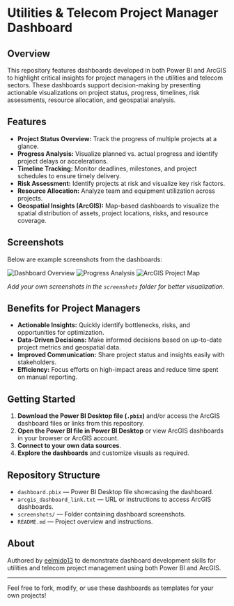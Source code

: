 # Utilities & Telecom Project Manager Dashboard

## Overview

This repository features dashboards developed in both Power BI and ArcGIS to highlight critical insights for project managers in the utilities and telecom sectors. These dashboards support decision-making by presenting actionable visualizations on project status, progress, timelines, risk assessments, resource allocation, and geospatial analysis.

## Features

- **Project Status Overview:** Track the progress of multiple projects at a glance.
- **Progress Analysis:** Visualize planned vs. actual progress and identify project delays or accelerations.
- **Timeline Tracking:** Monitor deadlines, milestones, and project schedules to ensure timely delivery.
- **Risk Assessment:** Identify projects at risk and visualize key risk factors.
- **Resource Allocation:** Analyze team and equipment utilization across projects.
- **Geospatial Insights (ArcGIS):** Map-based dashboards to visualize the spatial distribution of assets, project locations, risks, and resource coverage.

## Screenshots

Below are example screenshots from the dashboards:

![Dashboard Overview](screenshots/dashboard_overview.png)
![Progress Analysis](screenshots/progress_analysis.png)
![ArcGIS Project Map](screenshots/arcgis_project_map.png)

*Add your own screenshots in the `screenshots` folder for better visualization.*

## Benefits for Project Managers

- **Actionable Insights:** Quickly identify bottlenecks, risks, and opportunities for optimization.
- **Data-Driven Decisions:** Make informed decisions based on up-to-date project metrics and geospatial data.
- **Improved Communication:** Share project status and insights easily with stakeholders.
- **Efficiency:** Focus efforts on high-impact areas and reduce time spent on manual reporting.

## Getting Started

1. **Download the Power BI Desktop file (`.pbix`)** and/or access the ArcGIS dashboard files or links from this repository.
2. **Open the Power BI file in Power BI Desktop** or view ArcGIS dashboards in your browser or ArcGIS account.
3. **Connect to your own data sources**.
4. **Explore the dashboards** and customize visuals as required.

## Repository Structure

- `dashboard.pbix` — Power BI Desktop file showcasing the dashboard.
- `arcgis_dashboard_link.txt` — URL or instructions to access ArcGIS dashboards.
- `screenshots/` — Folder containing dashboard screenshots.
- `README.md` — Project overview and instructions.

## About

Authored by [eelmido13](https://github.com/eelmido13) to demonstrate dashboard development skills for utilities and telecom project management using both Power BI and ArcGIS.

---

Feel free to fork, modify, or use these dashboards as templates for your own projects!


